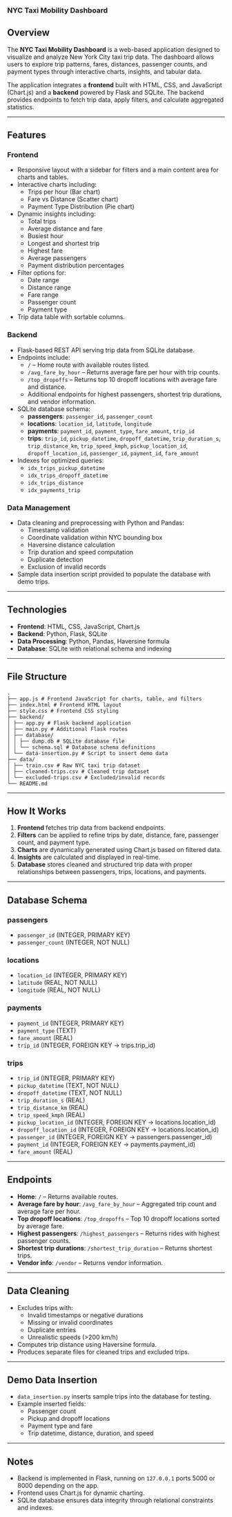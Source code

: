 ### NYC Taxi Mobility Dashboard

## Overview
The **NYC Taxi Mobility Dashboard** is a web-based application designed to visualize and analyze New York City taxi trip data. The dashboard allows users to explore trip patterns, fares, distances, passenger counts, and payment types through interactive charts, insights, and tabular data.

The application integrates a **frontend** built with HTML, CSS, and JavaScript (Chart.js) and a **backend** powered by Flask and SQLite. The backend provides endpoints to fetch trip data, apply filters, and calculate aggregated statistics.

---

## Features

### Frontend
- Responsive layout with a sidebar for filters and a main content area for charts and tables.
- Interactive charts including:
  - Trips per hour (Bar chart)
  - Fare vs Distance (Scatter chart)
  - Payment Type Distribution (Pie chart)
- Dynamic insights including:
  - Total trips
  - Average distance and fare
  - Busiest hour
  - Longest and shortest trip
  - Highest fare
  - Average passengers
  - Payment distribution percentages
- Filter options for:
  - Date range
  - Distance range
  - Fare range
  - Passenger count
  - Payment type
- Trip data table with sortable columns.

### Backend
- Flask-based REST API serving trip data from SQLite database.
- Endpoints include:
  - `/` – Home route with available routes listed.
  - `/avg_fare_by_hour` – Returns average fare per hour with trip counts.
  - `/top_dropoffs` – Returns top 10 dropoff locations with average fare and distance.
  - Additional endpoints for highest passengers, shortest trip durations, and vendor information.
- SQLite database schema:
  - **passengers**: `passenger_id`, `passenger_count`
  - **locations**: `location_id`, `latitude`, `longitude`
  - **payments**: `payment_id`, `payment_type`, `fare_amount`, `trip_id`
  - **trips**: `trip_id`, `pickup_datetime`, `dropoff_datetime`, `trip_duration_s`, `trip_distance_km`, `trip_speed_kmph`, `pickup_location_id`, `dropoff_location_id`, `passenger_id`, `payment_id`, `fare_amount`
- Indexes for optimized queries:
  - `idx_trips_pickup_datetime`
  - `idx_trips_dropoff_datetime`
  - `idx_trips_distance`
  - `idx_payments_trip`

### Data Management
- Data cleaning and preprocessing with Python and Pandas:
  - Timestamp validation
  - Coordinate validation within NYC bounding box
  - Haversine distance calculation
  - Trip duration and speed computation
  - Duplicate detection
  - Exclusion of invalid records
- Sample data insertion script provided to populate the database with demo trips.

---

## Technologies
- **Frontend**: HTML, CSS, JavaScript, Chart.js
- **Backend**: Python, Flask, SQLite
- **Data Processing**: Python, Pandas, Haversine formula
- **Database**: SQLite with relational schema and indexing

---

## File Structure
```
.
├── app.js # Frontend JavaScript for charts, table, and filters
├── index.html # Frontend HTML layout
├── style.css # Frontend CSS styling
├── backend/
│ ├── app.py # Flask backend application
│ ├── main.py # Additional Flask routes
│ ├── database/
│ │ ├── dump.db # SQLite database file
│ │ └── schema.sql # Database schema definitions
│ └── data-insertion.py # Script to insert demo data
├── data/
│ ├── train.csv # Raw NYC taxi trip dataset
│ ├── cleaned-trips.csv # Cleaned trip dataset
│ └── excluded-trips.csv # Excluded/invalid records
└── README.md 
```
---

## How It Works
1. **Frontend** fetches trip data from backend endpoints.
2. **Filters** can be applied to refine trips by date, distance, fare, passenger count, and payment type.
3. **Charts** are dynamically generated using Chart.js based on filtered data.
4. **Insights** are calculated and displayed in real-time.
5. **Database** stores cleaned and structured trip data with proper relationships between passengers, trips, locations, and payments.

---

## Database Schema

### passengers
- `passenger_id` (INTEGER, PRIMARY KEY)
- `passenger_count` (INTEGER, NOT NULL)

### locations
- `location_id` (INTEGER, PRIMARY KEY)
- `latitude` (REAL, NOT NULL)
- `longitude` (REAL, NOT NULL)

### payments
- `payment_id` (INTEGER, PRIMARY KEY)
- `payment_type` (TEXT)
- `fare_amount` (REAL)
- `trip_id` (INTEGER, FOREIGN KEY → trips.trip_id)

### trips
- `trip_id` (INTEGER, PRIMARY KEY)
- `pickup_datetime` (TEXT, NOT NULL)
- `dropoff_datetime` (TEXT, NOT NULL)
- `trip_duration_s` (REAL)
- `trip_distance_km` (REAL)
- `trip_speed_kmph` (REAL)
- `pickup_location_id` (INTEGER, FOREIGN KEY → locations.location_id)
- `dropoff_location_id` (INTEGER, FOREIGN KEY → locations.location_id)
- `passenger_id` (INTEGER, FOREIGN KEY → passengers.passenger_id)
- `payment_id` (INTEGER, FOREIGN KEY → payments.payment_id)
- `fare_amount` (REAL)

---

## Endpoints

- **Home**: `/` – Returns available routes.
- **Average fare by hour**: `/avg_fare_by_hour` – Aggregated trip count and average fare per hour.
- **Top dropoff locations**: `/top_dropoffs` – Top 10 dropoff locations sorted by average fare.
- **Highest passengers**: `/highest_passengers` – Returns rides with highest passenger counts.
- **Shortest trip durations**: `/shortest_trip_duration` – Returns shortest trips.
- **Vendor info**: `/vendor` – Returns vendor information.

---

## Data Cleaning
- Excludes trips with:
  - Invalid timestamps or negative durations
  - Missing or invalid coordinates
  - Duplicate entries
  - Unrealistic speeds (>200 km/h)
- Computes trip distance using Haversine formula.
- Produces separate files for cleaned trips and excluded trips.

---

## Demo Data Insertion
- `data_insertion.py` inserts sample trips into the database for testing.
- Example inserted fields:
  - Passenger count
  - Pickup and dropoff locations
  - Payment type and fare
  - Trip datetime, distance, duration, and speed

---

## Notes
- Backend is implemented in Flask, running on `127.0.0.1` ports 5000 or 8000 depending on the app.
- Frontend uses Chart.js for dynamic charting.
- SQLite database ensures data integrity through relational constraints and indexes.

